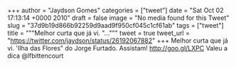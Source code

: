 
+++
author = "Jaydson Gomes"
categories = ["tweet"]
date = "Sat Oct 02 17:13:14 +0000 2010"
draft = false
image = "No media found for this Tweet"
slug = "37d9b19d866b92259d9aad9f950cf045c1cf61ab"
tags = ["tweet"]
title = """Melhor curta que já vi. "..."""
tweet = true
tweet_url = "https://twitter.com/jaydson/status/26192067882"
+++
Melhor curta que já vi. 'Ilha das Flores" do Jorge Furtado. Assistam! http://goo.gl/LXPC Valeu a dica @lfbittencourt
